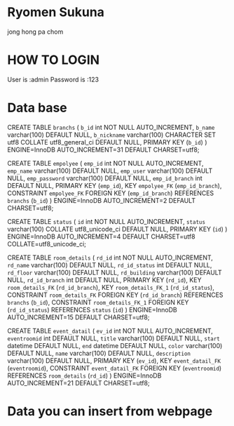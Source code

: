 # Ryomen Sukuna

jong hong pa chom


# HOW TO LOGIN

User is :admin
Password is :123


# Data base

CREATE TABLE `branchs` (
  `b_id` int NOT NULL AUTO_INCREMENT,
  `b_name` varchar(100) DEFAULT NULL,
  `b_nickname` varchar(100) CHARACTER SET utf8 COLLATE utf8_general_ci DEFAULT NULL,
  PRIMARY KEY (`b_id`)
) ENGINE=InnoDB AUTO_INCREMENT=31 DEFAULT CHARSET=utf8;


CREATE TABLE `empolyee` (
  `emp_id` int NOT NULL AUTO_INCREMENT,
  `emp_name` varchar(100) DEFAULT NULL,
  `emp_user` varchar(100) DEFAULT NULL,
  `emp_password` varchar(100) DEFAULT NULL,
  `emp_id_branch` int DEFAULT NULL,
  PRIMARY KEY (`emp_id`),
  KEY `empolyee_FK` (`emp_id_branch`),
  CONSTRAINT `empolyee_FK` FOREIGN KEY (`emp_id_branch`) REFERENCES `branchs` (`b_id`)
) ENGINE=InnoDB AUTO_INCREMENT=2 DEFAULT CHARSET=utf8;

CREATE TABLE `status` (
  `id` int NOT NULL AUTO_INCREMENT,
  `status` varchar(100) COLLATE utf8_unicode_ci DEFAULT NULL,
  PRIMARY KEY (`id`)
) ENGINE=InnoDB AUTO_INCREMENT=4 DEFAULT CHARSET=utf8 COLLATE=utf8_unicode_ci;


CREATE TABLE `room_details` (
  `rd_id` int NOT NULL AUTO_INCREMENT,
  `rd_name` varchar(100) DEFAULT NULL,
  `rd_id_status` int DEFAULT NULL,
  `rd_floor` varchar(100) DEFAULT NULL,
  `rd_building` varchar(100) DEFAULT NULL,
  `rd_id_branch` int DEFAULT NULL,
  PRIMARY KEY (`rd_id`),
  KEY `room_details_FK` (`rd_id_branch`),
  KEY `room_details_FK_1` (`rd_id_status`),
  CONSTRAINT `room_details_FK` FOREIGN KEY (`rd_id_branch`) REFERENCES `branchs` (`b_id`),
  CONSTRAINT `room_details_FK_1` FOREIGN KEY (`rd_id_status`) REFERENCES `status` (`id`)
) ENGINE=InnoDB AUTO_INCREMENT=15 DEFAULT CHARSET=utf8;


CREATE TABLE `event_datail` (
  `ev_id` int NOT NULL AUTO_INCREMENT,
  `eventroomid` int DEFAULT NULL,
  `title` varchar(100) DEFAULT NULL,
  `start` datetime DEFAULT NULL,
  `end` datetime DEFAULT NULL,
  `color` varchar(100) DEFAULT NULL,
  `name` varchar(100) DEFAULT NULL,
  `description` varchar(100) DEFAULT NULL,
  PRIMARY KEY (`ev_id`),
  KEY `event_datail_FK` (`eventroomid`),
  CONSTRAINT `event_datail_FK` FOREIGN KEY (`eventroomid`) REFERENCES `room_details` (`rd_id`)
) ENGINE=InnoDB AUTO_INCREMENT=21 DEFAULT CHARSET=utf8;


# Data you can insert from webpage 
